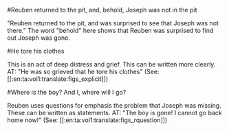 #Reuben returned to the pit, and, behold, Joseph was not in the pit

"Reuben returned to the pit, and was surprised to see that Joseph was not there." The word "behold" here shows that Reuben was surprised to find out Joseph was gone.

#He tore his clothes

This is an act of deep distress and grief. This can be written more clearly. AT: "He was so grieved that he tore his clothes" (See: [[:en:ta:vol1:translate:figs_explicit]])

#Where is the boy? And I, where will I go?

Reuben uses questions for emphasis the problem that Joseph was missing. These can be written as statements. AT: "The boy is gone! I cannot go back home now!" (See: [[:en:ta:vol1:translate:figs_rquestion]])